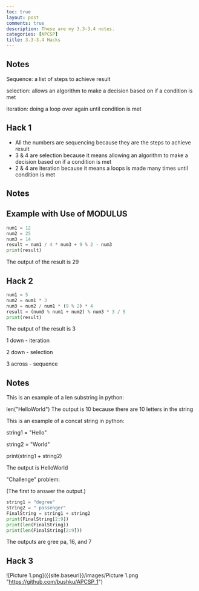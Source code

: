 ```yaml
---
toc: true
layout: post
comments: true
description: These are my 3.3-3.4 notes.
categories: [APCSP]
title: 3.3-3.4 Hacks
---
```

## Notes
Sequence: a list of steps to achieve result

selection: allows an algorithm to make a decision based on if a condition is met

iteration: doing a loop over again until condition is met
## Hack 1
 - All the numbers are sequencing because they are the steps to achieve result
 - 3 & 4 are selection because it means allowing an algorithm to make a decision based on if a condition is met
 - 2 & 4 are iteration because it means a loops is made many times until condition is met
## Notes
## Example with Use of MODULUS 

```python
num1 = 12
num2 = 25
num3 = 14
result = num1 / 4 * num3 + 9 % 2 - num3
print(result)
```

The output of the result is 29

## Hack 2
```python
num1 = 5
num2 = num1 * 3 
num3 = num2 / num1 * (9 % 2) * 4 
result = (num3 % num1 + num2) % num3 * 3 / 5 
print(result)
```
The output of the result is 3


1 down - iteration

2 down - selection

3 across - sequence

## Notes
This is an example of a len substring in python:

len("HelloWorld")
The output is 10 because there are 10 letters in the string

This is an example of a concat string in python:

string1 = "Hello"

string2 = "World"

print(string1 + string2)

The output is HelloWorld

"Challenge" problem:

(The first to answer the output.)
```python
string1 = "degree"
string2 = " passenger"
FinalString = string1 + string2
print(FinalString[2:9])
print(len(FinalString))
print(len(FinalString[2:9]))
```
The outputs are gree pa, 16, and 7

## Hack 3
![Picture 1.png]({{site.baseurl}}/images/Picture 1.png "https://github.com/bushku/APCSP_1")